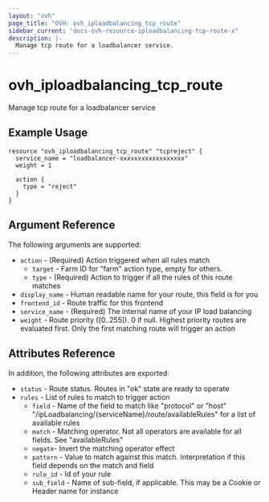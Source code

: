 ```yaml
---
layout: "ovh"
page_title: "OVH: ovh_iploadbalancing_tcp_route"
sidebar_current: "docs-ovh-resource-iploadbalancing-tcp-route-x"
description: |-
  Manage tcp route for a loadbalancer service.
---
```


# ovh_iploadbalancing_tcp_route

Manage tcp route for a loadbalancer service

## Example Usage

```hcl
resource "ovh_iploadbalancing_tcp_route" "tcpreject" {
  service_name = "loadbalancer-xxxxxxxxxxxxxxxxxx"
  weight = 1

  action {
    type = "reject"
  }
}
```

## Argument Reference

The following arguments are supported:

* `action` - (Required) Action triggered when all rules match
   * `target` - Farm ID for "farm" action type, empty for others.
   * `type` - (Required) Action to trigger if all the rules of this route matches
* `display_name` - Human readable name for your route, this field is for you
* `frontend_id` - Route traffic for this frontend
* `service_name` - (Required) The internal name of your IP load balancing
* `weight` - Route priority ([0..255]). 0 if null. Highest priority routes are evaluated first. Only the first matching route will trigger an action

## Attributes Reference

In addition, the following attributes are exported:

* `status` - Route status. Routes in "ok" state are ready to operate
* `rules` - List of rules to match to trigger action
   * `field` - Name of the field to match like "protocol" or "host" "/ipLoadbalancing/{serviceName}/route/availableRules" for a list of available rules
   * `match` - Matching operator. Not all operators are available for all fields. See "availableRules"
   * `negate`- Invert the matching operator effect
   * `pattern` - Value to match against this match. Interpretation if this field depends on the match and field
   * `rule_id` - Id of your rule
   * `sub_field` - Name of sub-field, if applicable. This may be a Cookie or Header name for instance
